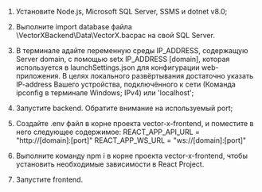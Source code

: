 1. Установите Node.js, Microsoft SQL Server, SSMS и dotnet v8.0;

2. Выполните import database файла \VectorXBackend\Data\VectorX.bacpac на свой SQL Server.

3. В терминале адайте переменную среды IP_ADDRESS, содержащую Server domain, с помощью setx IP_ADDRESS [domain], которая используется в launchSettings.json для конфигурации web-приложения. В целях локального развёртывания достаточно указать IP-address Вашего устройства, подключённого к сети (Команда ipconfig в терминале Windows; IPv4) или 'localhost';

4. Запустите backend. Обратите внимание на используемый port;

5. Создайте .env файл в корне проекта vector-x-frontend, и поместите в него следующее содержимое:
   REACT_APP_API_URL = "http://[domain]:[port]"
   REACT_APP_WS_URL = "ws://[domain]:[port]"

6. Выполните команду npm i в корне проекта vector-x-frontend, чтобы установить необходимые зависимости в React Project.

7. Запустите frontend.
